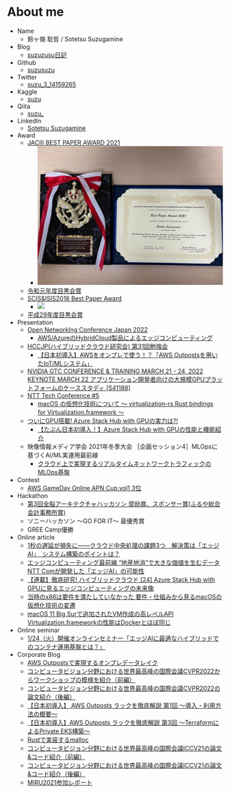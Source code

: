 # About me

- Name
    - 鈴ヶ嶺 聡哲 / Sotetsu Suzugamine
- Blog
    - [suzuzusu日記](https://suzuzusu.hatenablog.com/)
- Github
    - [suzusuzu](https://github.com/suzusuzu)
- Twitter
    - [suzu_3_14159265](https://twitter.com/suzu_3_14159265)
- Kaggle
    - [suzu](https://www.kaggle.com/sotetsusuzugamine)
- Qiita
    - [suzu_](https://qiita.com/suzusuzu)
- LinkedIn
    - [Sotetsu Suzugamine](https://www.linkedin.com/in/sotetsu-suzugamine/)
- Award
    - [JACIII BEST PAPER AWARD 2021](https://www.fujipress.jp/award/jaciii-best-paper-and-young-researcher-awards-2021/)
        - <img src="./img/jaciii.jpg" width="500" />
    - [令和元年度目黒会賞](https://megurokai.jp/web_magazine/commendation200325/)
    - [SCIS&ISIS2018 Best Paper Award](https://www.uec.ac.jp/news/prize/2018/20181213_1496.html)
        - ![](https://www.uec.ac.jp/news/prize/2018/images/20181213-1-1.jpg)
    - [平成29年度目黒会賞](https://megurokai.jp/web_magazine/commendation180326/)
- Presentation
    - [Open NetworkIng Conference Japan 2022](https://onic.jp/program-detail/#s_11)
        - [AWS/AzureのHybridCloud製品によるエッジコンピューティング](https://speakerdeck.com/suzusuzusuzu/azurenohybridcloudzhi-pin-niyoruetusikonhiyuteinku-onic2022)
    - [HCCJP(ハイブリッドクラウド研究会) 第31回勉強会](https://hybridcloud.connpass.com/event/242589/)
        - [【日本初導入】AWSをオンプレで使う！？「AWS Outpostsを用いたIoT/MLシステム」](https://speakerdeck.com/suzusuzusuzu/mlsisutemu)
    - [NVIDIA GTC CONFERENCE & TRAINING MARCH 21 - 24, 2022 KEYNOTE MARCH 22 アプリケーション開発者向けの大規模GPUプラットフォームのケーススタディ [S41188]](https://www.nvidia.com/ja-jp/gtc/session-catalog/?search.language=1594320459782002LzDW&tab.scheduledorondemand=1583520458947001NJiE#/session/1634898432884001Ixrc)
    - [NTT Tech Conference #5](https://ntt-developers.github.io/ntt-tech-conference/05/)
        - [macOS の仮想化技術について 〜 virtualization-rs Rust bindings for Virtualization.framework 〜](https://www.slideshare.net/td-nttcom/macos-virtualizationrs-rust-bindings-for-virtualizationframework)
    - [ついにGPU搭載! Azure Stack Hub with GPUの実力は?!](https://hybridcloud.connpass.com/event/204287/)
        - [【たぶん日本初導入！】Azure Stack Hub with GPUの性能と機能紹介](https://www.slideshare.net/td-nttcom/azure-stack-hub-with-gpu-244289645)
    - 映像情報メディア学会 2021年冬季大会 ［企画セッション4］MLOpsに基づくAI/ML実運用最前線
        - [クラウド上で実現するリアルタイムネットワークトラフィックのMLOps基盤](https://www.ite.or.jp/winter/2021/program/feature/#S4)
- Contest
    - [AWS GameDay Online APN Cup.vol1 3位](https://aws.amazon.com/jp/blogs/psa/aws-gameday-online-apn-cup-vol1-2020/)
- Hackathon
    - [第3回全脳アーキテクチャハッカソン 奨励賞、スポンサー賞(ふるや総合会計事務所賞)](https://wba-initiative.org/2755/)
    - ソニーハッカソン ～GO FOR IT～ 最優秀賞
    - GREE Camp優勝
- Online article
    - [1秒の遅延が損失に――クラウド中央処理の課題3つ　解決策は「エッジAI」　システム構築のポイントは？](https://www.itmedia.co.jp/news/articles/2301/10/news012.html)
    - [エッジコンピューティング最前線 “地産地消“で大きな価値を生むデータ NTT Comが開発した「エッジAI」の可能性](https://special.nikkeibp.co.jp/atclh/NXT/23/delltechnologies0113/)
    - [【連載】徹底研究! ハイブリッドクラウド [24] Azure Stack Hub with GPUに見るエッジコンピューティングの未来像](https://news.mynavi.jp/itsearch/article/cloud/5562)
    - [当時のx86は要件を満たしていなかった 要件・仕組みから見るmacOSの仮想化技術の変遷](https://logmi.jp/tech/articles/324461)
    - [macOS 11 Big Surで追加されたVM作成の高レベルAPI Virtualization.frameworkの性能はDockerとほぼ同じ](https://logmi.jp/tech/articles/324504)
- Online seminar
    - [ 1/24（火）開催オンラインセミナー「エッジAIに最適なハイブリッドでのコンテナ運用基盤とは？」](https://active.nikkeibp.co.jp/atcl/ev/seminar/22/12/05/00055/index.html)
- Corporate Blog
    - [AWS Outpostsで実現するオンプレデータレイク](https://engineers.ntt.com/entry/2022/08/09/082249)
    - [コンピュータビジョン分野における世界最高峰の国際会議CVPR2022からワークショップの模様を紹介（前編）](https://engineers.ntt.com/entry/2022/07/28/090254)
    - [コンピュータビジョン分野における世界最高峰の国際会議CVPR2022の論文紹介（後編）](https://engineers.ntt.com/entry/2022/08/01/090230)
    - [【日本初導入】 AWS Outposts ラックを徹底解説 第1回 〜導入・利用方法の概要〜](https://engineers.ntt.com/entry/2022/03/15/102459)
    - [【日本初導入】AWS Outposts ラックを徹底解説 第3回 〜TerraformによるPrivate EKS構築〜](https://engineers.ntt.com/entry/2022/03/17/094254)
    - [Rustで実装するmalloc](https://engineers.ntt.com/entry/2021/12/21/125459)
    - [コンピュータビジョン分野における世界最高峰の国際会議ICCV21の論文&コード紹介（前編）](https://engineers.ntt.com/entry/2021/11/08/150149)
    - [コンピュータビジョン分野における世界最高峰の国際会議ICCV21の論文&コード紹介（後編）](https://engineers.ntt.com/entry/2021/11/12/100757)
    - [MIRU2021参加レポート](https://engineers.ntt.com/entry/2021/08/06/145238)
